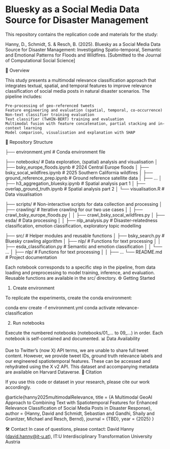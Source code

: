 # Bluesky as a Social Media Data Source for Disaster Management 
This repository contains the replication code and materials for the study:

Hanny, D., Schmidt, S. & Resch, B. (2025).
Bluesky as a Social Media Data Source for Disaster Management: Investigating Spatio-temporal, Semantic and Emotional Patterns for Floods and Wildfires.
[Submitted to the Journal of Computational Social Science]

📄 Overview

This study presents a multimodal relevance classification approach that integrates textual, spatial, and temporal features to improve relevance classification of social media posts in natural disaster scenarios. The pipeline includes:

    Pre-processing of geo-referenced tweets
    Feature engineering and evaluation (spatial, temporal, co-occurrence)
    Non-text classifier training evaluation
    Text classifier (TwHIN-BERT) training and evaluation
    Multimodal fusion with feature concatenation, partial stacking and in-context learning
    Model comparison, visualisation and explanation with SHAP

📁 Repository Structure

├── environment.yml # Conda environment file

├── notebooks/      # Data exploration, (spatial) analysis and visualisation
│ ├── bsky_europe_floods.ipynb      # 2024 Central Europe floods
│ ├── bsky_socal_wildfires.ipynb    # 2025 Southern California wildfires
│ ├── ground_reference_prep.ipynb   # Ground reference satellite data
│ ├── ...
│ ├── h3_aggregation_bluesky.ipynb  # Spatial analysis part 1
│ ├── overlap_ground_truth.ipynb    # Spatial analysis part 2
│ └── visualisation.R  # Data visualisation

├── scripts/  # Non-interactive scripts for data collection and processing
│ ├── crawling/   # Iterative crawling for our two use cases
│ │ ├── crawl_bsky_europe_floods.py
│ │ ├── crawl_bsky_socal_wildfires.py
│ ├── esda/  # Data processing
│ │ ├── nlp_analysis.py  # Disaster-relatedness classification, emotion classification, exploratory topic modelling

├── src/ # Helper modules and reusable functions
│ ├── bsky_search.py  # Bluesky crawling algorithm
│ ├── nlp/  # Functions for text processing
│ │ ├── esda_classification.py  # Semantic and emotion classification
│ │ └── ... 
│ ├── nlp/  # Functions for text processing
│ │ ├── ...
└── README.md # Project documentation

Each notebook corresponds to a specific step in the pipeline, from data loading and preprocessing to model training, inference, and evaluation. Reusable functions are available in the src/ directory.
⚙️ Getting Started
1. Create environment

To replicate the experiments, create the conda environment:

conda env create -f environment.yml
conda activate relevance-classification

2. Run notebooks

Execute the numbered notebooks (notebooks/01_... to 09_...) in order. Each notebook is self-contained and documented.
📊 Data Availability

Due to Twitter’s (now X) API terms, we are unable to share full tweet content. However, we provide tweet IDs, ground truth relevance labels and our engineered spatiotemporal features. These can be accessed and rehydrated using the X v2 API. This dataset and accompanying metadata are available on Harvard Dataverse.
📖 Citation

If you use this code or dataset in your research, please cite our work accordingly.

@article{hanny2025multimodalRelevance,
  title     = {A Multimodal GeoAI Approach to Combining Text with Spatiotemporal Features for Enhanced Relevance Classification of Social Media Posts in Disaster Response},
  author    = {Hanny, David and Schmidt, Sebastian and Gandhi, Shaily and Granitzer, Michael and Resch, Bernd},
  journal   = {TBD},
  year      = {2025}
}

🛠 Contact
In case of questions, please contact: David Hanny (david.hanny@it-u.at), IT:U Interdisciplinary Transformation University Austria

